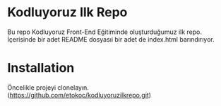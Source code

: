 # Kodluyoruz Ilk Repo

Bu repo Kodluyoruz Front-End Eğitiminde oluşturduğumuz ilk repo. İçerisinde bir adet README dosyasıi bir adet de index.html barındırıyor.


# Installation 
Öncelikle projeyi clonelayın.(https://github.com/etokoc/kodluyoruzilkrepo.git)